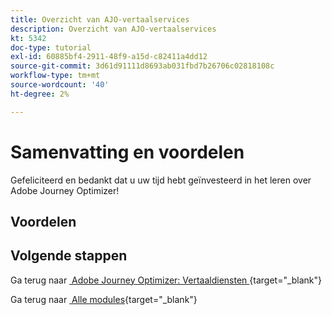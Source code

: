 ```yaml
---
title: Overzicht van AJO-vertaalservices
description: Overzicht van AJO-vertaalservices
kt: 5342
doc-type: tutorial
exl-id: 60885bf4-2911-48f9-a15d-c82411a4dd12
source-git-commit: 3d61d91111d8693ab031fbd7b26706c02818108c
workflow-type: tm+mt
source-wordcount: '40'
ht-degree: 2%

---
```


# Samenvatting en voordelen

Gefeliciteerd en bedankt dat u uw tijd hebt geïnvesteerd in het leren over Adobe Journey Optimizer!

## Voordelen

## Volgende stappen

Ga terug naar [&#x200B; Adobe Journey Optimizer: Vertaaldiensten &#x200B;](./ajotranslationsvcs.md){target="_blank"}

Ga terug naar [&#x200B; Alle modules &#x200B;](./../../../../overview.md){target="_blank"}
